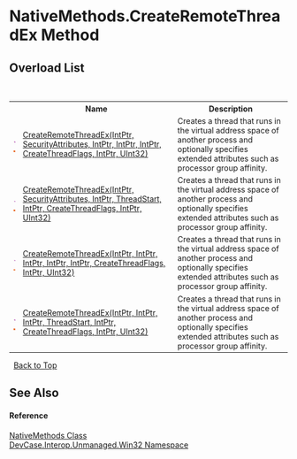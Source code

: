 # NativeMethods.CreateRemoteThreadEx Method 
 


## Overload List
&nbsp;<table><tr><th></th><th>Name</th><th>Description</th></tr><tr><td>![Public method](media/pubmethod.gif "Public method")![Static member](media/static.gif "Static member")</td><td><a href="M_DevCase_Interop_Unmanaged_Win32_NativeMethods_CreateRemoteThreadEx">CreateRemoteThreadEx(IntPtr, SecurityAttributes, IntPtr, IntPtr, IntPtr, CreateThreadFlags, IntPtr, UInt32)</a></td><td>
Creates a thread that runs in the virtual address space of another process and optionally specifies extended attributes such as processor group affinity.</td></tr><tr><td>![Public method](media/pubmethod.gif "Public method")![Static member](media/static.gif "Static member")</td><td><a href="M_DevCase_Interop_Unmanaged_Win32_NativeMethods_CreateRemoteThreadEx_1">CreateRemoteThreadEx(IntPtr, SecurityAttributes, IntPtr, ThreadStart, IntPtr, CreateThreadFlags, IntPtr, UInt32)</a></td><td>
Creates a thread that runs in the virtual address space of another process and optionally specifies extended attributes such as processor group affinity.</td></tr><tr><td>![Public method](media/pubmethod.gif "Public method")![Static member](media/static.gif "Static member")</td><td><a href="M_DevCase_Interop_Unmanaged_Win32_NativeMethods_CreateRemoteThreadEx_2">CreateRemoteThreadEx(IntPtr, IntPtr, IntPtr, IntPtr, IntPtr, CreateThreadFlags, IntPtr, UInt32)</a></td><td>
Creates a thread that runs in the virtual address space of another process and optionally specifies extended attributes such as processor group affinity.</td></tr><tr><td>![Public method](media/pubmethod.gif "Public method")![Static member](media/static.gif "Static member")</td><td><a href="M_DevCase_Interop_Unmanaged_Win32_NativeMethods_CreateRemoteThreadEx_3">CreateRemoteThreadEx(IntPtr, IntPtr, IntPtr, ThreadStart, IntPtr, CreateThreadFlags, IntPtr, UInt32)</a></td><td>
Creates a thread that runs in the virtual address space of another process and optionally specifies extended attributes such as processor group affinity.</td></tr></table>&nbsp;
<a href="#nativemethods.createremotethreadex-method">Back to Top</a>

## See Also


#### Reference
<a href="T_DevCase_Interop_Unmanaged_Win32_NativeMethods">NativeMethods Class</a><br /><a href="N_DevCase_Interop_Unmanaged_Win32">DevCase.Interop.Unmanaged.Win32 Namespace</a><br />